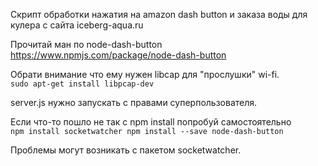 Скрипт обработки нажатия на amazon dash button и заказа воды для кулера с сайта iceberg-aqua.ru 


Прочитай ман по node-dash-button https://www.npmjs.com/package/node-dash-button

Обрати внимание что ему нужен libcap для "прослушки" wi-fi.
<code>
sudo apt-get install libpcap-dev
</code>

server.js нужно запускать с правами суперпользователя.


Если что-то пошло не так с npm install попробуй самостоятельно
<code>
npm install socketwatcher
npm install --save node-dash-button
</code>

Проблемы могут возникать с пакетом socketwatcher.



